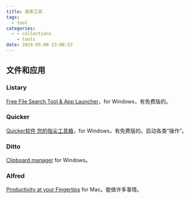 ```yaml
---
title: 效率工具
tags:
  - tool
categories:
  - - collections
    - tools
date: 2024-05-08 23:00:53
---
```


## 文件和应用

### Listary

[Free File Search Tool & App Launcher](https://www.listary.com/)，for Windows，有免费版的。

### Quicker

[Quicker软件 您的指尖工具箱](https://getquicker.net/)，for Windows，有免费版的。启动各类“操作”。

### Ditto

[Clipboard manager](https://ditto-cp.sourceforge.io/) for Windows。

### Alfred

[Productivity at your Fingertips](https://www.alfredapp.com/) for Mac。能做许多事情。
